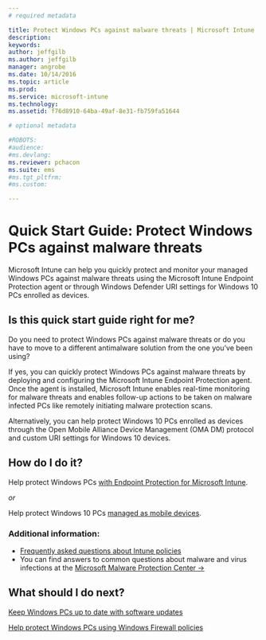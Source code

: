 ```yaml
---
# required metadata

title: Protect Windows PCs against malware threats | Microsoft Intune
description:
keywords:
author: jeffgilbms.author: jeffgilb
manager: angrobe
ms.date: 10/14/2016
ms.topic: article
ms.prod:
ms.service: microsoft-intune
ms.technology:
ms.assetid: f76d8910-64ba-49af-8e31-fb759fa51644

# optional metadata

#ROBOTS:
#audience:
#ms.devlang:
ms.reviewer: pchacon
ms.suite: ems
#ms.tgt_pltfrm:
#ms.custom:

---
```


# Quick Start Guide: Protect Windows PCs against malware threats
Microsoft Intune can help you quickly protect and monitor your managed Windows PCs against malware threats using the Microsoft Intune Endpoint Protection agent or through Windows Defender URI settings for Windows 10 PCs enrolled as devices.

## Is this quick start guide right for me?
Do you need to protect Windows PCs against malware threats or do you have to move to a different antimalware solution from the one you’ve been using?

If yes, you can quickly protect Windows PCs against malware threats by deploying and configuring the Microsoft Intune Endpoint Protection agent. Once the agent is installed, Microsoft Intune enables real-time monitoring for malware threats and enables follow-up actions to be taken on malware infected PCs like remotely initiating malware protection scans.

Alternatively, you can help protect Windows 10 PCs enrolled as devices through the Open Mobile Alliance Device Management (OMA DM) protocol and custom URI settings for Windows 10 devices.

## How do I do it?
Help protect Windows PCs [with Endpoint Protection for Microsoft Intune](/intune/deploy-use/help-secure-windows-pcs-with-endpoint-protection-for-microsoft-intune).

*or*

Help protect Windows 10 PCs [managed as mobile devices](/intune/deploy-use/windows-10-policy-settings-in-microsoft-intune).


### Additional information:
- [Frequently asked questions about Intune policies](/intune/deploy-use/manage-settings-and-features-on-your-devices-with-microsoft-intune-policies#frequently-asked-questions-about-intune-policies)
- You can find answers to common questions about malware and virus infections at the <a href="https://www.microsoft.com/security/portal/mmpc/" target="_blank"> Microsoft Malware Protection Center &rarr;</a>


## What should I do next?
[Keep Windows PCs up to date with software updates](/intune/deploy-use/keep-windows-pcs-up-to-date-with-software-updates-in-microsoft-intune)

[Help protect Windows PCs using Windows Firewall policies](/intune/deploy-use/help-protect-windows-pcs-using-windows-firewall-policies-in-microsoft-intune)
